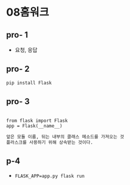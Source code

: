 # 08홈워크



## pro- 1

- 요청, 응답



## pro- 2

```html
pip install Flask
```



## pro- 3

```html

from flask import Flask
app = Flask(__name__)

앞은 모듈 이름, 뒤는 내부의 클래스 메소드를 가져오는 것
플라스크를 사용하기 위해 상속받는 것이다.
```



## p-4

- ```
  FLASK_APP=app.py flask run
  ```

